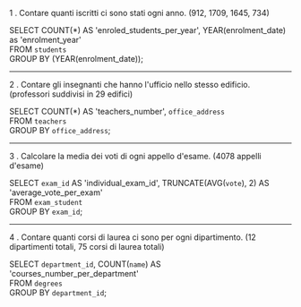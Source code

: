 1 . Contare quanti iscritti ci sono stati ogni anno. (912, 1709, 1645, 734)

SELECT COUNT(*) AS 'enroled_students_per_year', YEAR(enrolment_date) as 'enrolment_year'  
FROM `students`  
GROUP BY (YEAR(enrolment_date));

---

2 . Contare gli insegnanti che hanno l'ufficio nello stesso edificio. (professori suddivisi in 29 edifici)

SELECT COUNT(*) AS 'teachers_number', `office_address`  
FROM `teachers`  
GROUP BY `office_address`;

---

3 . Calcolare la media dei voti di ogni appello d'esame. (4078 appelli d'esame)

SELECT `exam_id` AS 'individual_exam_id', TRUNCATE(AVG(`vote`), 2) AS 'average_vote_per_exam'  
FROM `exam_student`  
GROUP BY `exam_id`;

---

4 . Contare quanti corsi di laurea ci sono per ogni dipartimento. (12 dipartimenti totali, 75 corsi di laurea totali)

SELECT `department_id`, COUNT(`name`) AS 'courses_number_per_department'  
FROM `degrees`  
GROUP BY `department_id`;